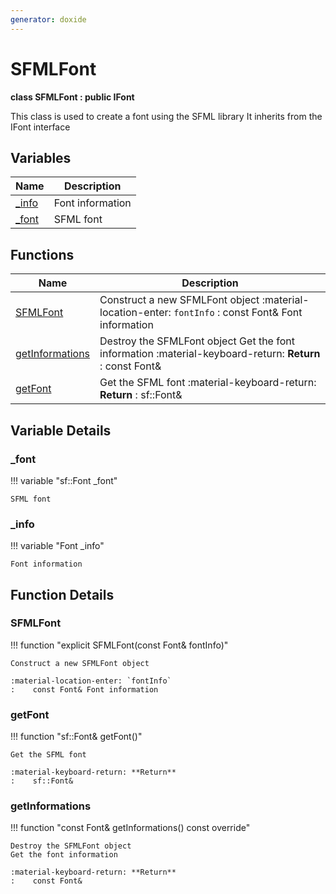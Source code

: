 ```yaml
---
generator: doxide
---
```



# SFMLFont

**class SFMLFont : public IFont**


This class is used to create a font using the SFML library
It inherits from the IFont interface


## Variables

| Name | Description |
| ---- | ----------- |
| [_info](#_info) | Font information  |
| [_font](#_font) | SFML font  |

## Functions

| Name | Description |
| ---- | ----------- |
| [SFMLFont](#SFMLFont) | Construct a new SFMLFont object :material-location-enter: `fontInfo` :    const Font& Font information  |
| [getInformations](#getInformations) | Destroy the SFMLFont object Get the font information :material-keyboard-return: **Return** :    const Font&  |
| [getFont](#getFont) | Get the SFML font :material-keyboard-return: **Return** :    sf::Font&  |

## Variable Details

### _font<a name="_font"></a>

!!! variable "sf::Font _font"

    SFML font
    

### _info<a name="_info"></a>

!!! variable "Font _info"

    Font information
    

## Function Details

### SFMLFont<a name="SFMLFont"></a>
!!! function "explicit SFMLFont(const Font&amp; fontInfo)"

    Construct a new SFMLFont object
    
    :material-location-enter: `fontInfo`
    :    const Font& Font information
    

### getFont<a name="getFont"></a>
!!! function "sf::Font&amp; getFont()"

    Get the SFML font
        
    :material-keyboard-return: **Return**
    :    sf::Font&
    

### getInformations<a name="getInformations"></a>
!!! function "const Font&amp; getInformations() const override"

    Destroy the SFMLFont object
    Get the font information
        
    :material-keyboard-return: **Return**
    :    const Font&
    

